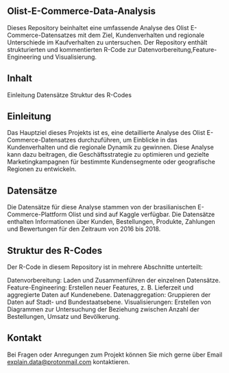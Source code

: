 Olist-E-Commerce-Data-Analysis
------------------------------
Dieses Repository beinhaltet eine umfassende Analyse des Olist E-Commerce-Datensatzes mit dem Ziel, Kundenverhalten
und regionale Unterschiede im Kaufverhalten zu untersuchen. Der Repository enthält strukturierten und kommentierten R-Code zur Datenvorbereitung,Feature-Engineering und Visualisierung.

Inhalt
------
Einleitung
Datensätze
Struktur des R-Codes

Einleitung
----------
Das Hauptziel dieses Projekts ist es, eine detaillierte Analyse des Olist E-Commerce-Datensatzes durchzuführen, 
um Einblicke in das Kundenverhalten und die regionale Dynamik zu gewinnen. Diese Analyse kann dazu beitragen, 
die Geschäftsstrategie zu optimieren und gezielte Marketingkampagnen für bestimmte Kundensegmente oder geografische Regionen zu entwickeln.

Datensätze
----------
Die Datensätze für diese Analyse stammen von der brasilianischen E-Commerce-Plattform Olist und sind auf Kaggle verfügbar. 
Die Datensätze enthalten Informationen über Kunden, Bestellungen, Produkte, Zahlungen und Bewertungen für den Zeitraum von 2016 bis 2018.

Struktur des R-Codes
--------------------
Der R-Code in diesem Repository ist in mehrere Abschnitte unterteilt:

Datenvorbereitung: Laden und Zusammenführen der einzelnen Datensätze.
Feature-Engineering: Erstellen neuer Features, z. B. Lieferzeit und aggregierte Daten auf Kundenebene.
Datenaggregation: Gruppieren der Daten auf Stadt- und Bundestaatsebene.
Visualisierungen: Erstellen von Diagrammen zur Untersuchung der Beziehung zwischen Anzahl der Bestellungen, Umsatz und Bevölkerung.

Kontakt
-------
Bei Fragen oder Anregungen zum Projekt können Sie mich gerne über Email explain.data@protonmail.com kontaktieren.  
